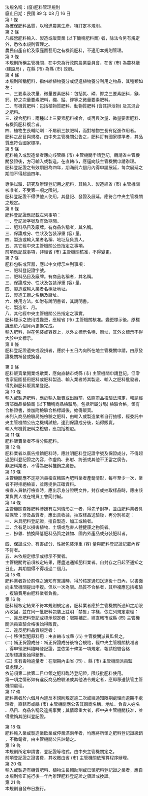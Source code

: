 法規名稱：(廢)肥料管理規則  
廢止日期：民國 89 年 08 月 16 日  
第 1 條  
為確保肥料品質，以增進農業生產，特訂定本規則。  
第 2 條  
凡經營肥料輸入、製造或販賣業 (以下簡稱肥料業) 者，除法令另有規定  
外，悉依本規則管理之。  
農民自產自給及家庭園藝用之有機質肥料，不適用本規則管理。  
第 3 條  
本規則所稱主管機關，在中央為行政院農業委員會，在省 (市) 為農林廳  
(建設局) ，在縣 (市) 為縣 (市) 政府。  
第 4 條  
本規則所稱肥料，指供給植物養分或促進植物養分利用之物品，其種類如  
左：  
一、三要素及次量、微量要素肥料：包括氮、磷、鉀之三要素肥料，鎂、  
鈣、矽之次量要素肥料，硼、錳、鋅等之微量要素肥料。  
二、有機質肥料：包括植物質肥料、動物質肥料 (含其排泄物) 及其混合  
之肥料。  
三、複合肥料：兩種以上三要素肥料複合，或再與次量、微量要素肥料、  
有機質肥料複合者。  
四、植物生長輔助劑：不屬前三款肥料，而對植物生長有促進作用者。  
肥料之品目與規格，由中央主管機關公告之，肥料訂有國家標準者，其品  
質應符合國家標準。  
第 5 條  
肥料輸入或製造業者應向該管縣 (市) 主管機關申請登記，轉請省主管機  
關發證後，方可輸入或製造。在直轄市，應逕向該主管機關申請辦理。  
肥料登記證之有效期限為四年，期滿前六個月內得申請展延，每次展延之  
期間不得超過四年。  


專供試驗、研究及辦理登記用之肥料，其輸入、製造經省 (市) 主管機關  
核准者，不受第一項之限制。  
肥料登記證不得供他人使用，其登記、發證及展延，應符合中央主管機關  
之規定。  
第 6 條  
肥料登記證應記載左列事項：  
一、登記證字號及有效期間。  
二、肥料品目及廠牌。有商品名稱者，其名稱。  
三、保證成分、性狀及包裝淨重 (容) 量。  
四、製造或輸入業者名稱、地址及負責人。  
五、其它經中央主管機關公告指定之事項。  
前項應記載事項，非經省 (市) 主管機關核准，不得變更。  
第 7 條  
肥料包裝或容器，應以中文標示左列事項：  
一、肥料登記證字號。  
二、肥料品目及廠牌。有商品名稱者，其名稱。  
三、保證成分、性狀及包裝淨重 (容) 量。  
四、製造或輸入業者名稱及地址。  
五、製造工廠之名稱及廠址。  
六、使用方法。如附有說明書者，其說明書。  
七、製造年、月。  
八、其他經中央主管機關公告指定之事實。  
肥料標示之使用或變更，應經省 (市) 主管機關核准。變更標示後，原標  
識應於六個月內更換完成。  
輸入肥料，得在包裝或容器上，以外文標示名稱、廠址，其外文標示不得  
大於中文標示。  
第 8 條  
肥料登記證遺失或毀損者，應於十五日內向所在地主管機關申請，由原發  
證機關補發或換發。  


第 9 條  
肥料販賣業開業或歇業，應向直轄市或縣 (市) 主管機關申請登記。但零  
售家庭園藝用肥料或肥料製造、輸入業者將其製造、輸入之肥料批發者，  
得免辦肥料販賣業登記。  
第 10 條  
輸入或製造肥料，應於輸入販賣或出廠前，依照商品檢驗法規定，報請經  
濟部商品檢驗局 (以下簡稱商品檢驗局，包括所屬分局) 檢驗合格，領有  
合格證書，並加附檢驗合格標識後，始得販賣。  
未列入商品檢驗局施檢驗之肥料，由輸入或製造業者自行抽樣，經委託中  
央主管機關公告之機構試驗，達到保證成分後，始得販賣。  
輸入有機質肥料之檢驗，應包括檢疫。  
第 11 條  
肥料販賣業者不得分裝肥料。  
第 12 條  
肥料業者以廣告推銷肥料時，應註明肥料登記證字號及保證成分，不得超  
過肥料登記證之內容，作虛偽、影射、誇張或其他不正當之廣告。  
非肥料業者，不得為肥料推銷之廣告。  
第 13 條  
主管機關應不定期派員檢查轄區內肥料業者產銷情形，每年至少一次，業  
者不得拒絕檢查，並應提供正確資料。  
檢查人員執行檢查時，應出示身分證明文件。封存或抽取樣品時，應由該  
業負責人或在埸員工會同封緘。  
第 14 條  
主管機關查獲肥料涉嫌有左列情形之一者，得先予封存，並由肥料業者具  
結保管；涉及品質者，應出具收據，抽取樣品送驗後，再分別核定：  
一、未具肥料登記證，擅自製造、加工或輸者。  
二、含有足以損害植物、土壤或危害人體健康之物質者。  
三、摻雜、抽換降低肥料品質之雜物、國內外產品或分裝肥料者。  


四、保證成分、有害成分、性狀包裝淨重 (容) 量與肥料登記證記載內容  
不符者。  
五、未依規定標示或標示不實者。  
主管機關對前項核定結果，應盡速通知肥料業者。自封存之日起至通知之  
日止，其期間得不得超過二個月。  
第 15 條  
肥料業者對於前條之通知有異議時，得於核定通知送達後十日內，以書面  
向主管機關提出申複。但以一次為限。品質不合格者，其申複應包括複驗  
，複驗費用由肥料業者負擔。  
第 16 條  
肥料經核定結果不符本規則規定者，肥料業者應於主管機關所通知之期限  
內收回，並在同一批肥料包裝上註明「禁售」字樣，依左列規定處理：  
一、違反肥料登記或標示規定者：限期補正，經直轄市或縣 (市) 主管機  
關派員查驗合格後始得販賣。  
二、違反肥料品質規定者：  
(一) 移供製肥原料用：由直轄市或縣 (市) 主管機關派員監督之。  
(二) 補正保證成分：補正保證成分後符合規格，經中央主管機關核准者  
，得申領肥料臨時登記證，並依第十條第一項規定，報請檢驗合格  
加附標識後始得銷售。  
(三) 含有毒物逾量者：在限期內由省 (市) 、縣 (市) 主管機關派員監  
督處理之。  
依前項第二款第二目申領之肥料臨時登記證，限該批肥料使用。  
第一項之情形如有違反商品檢驗法或其他法令規定者，應即移送該管主管  
機關處理。  
第 17 條  
肥料業者於六個月內違反本規則規定逾二次或經通知限期處理而逾期不處  
理者，直轄市或縣 (市) 主管機關應公告其廠商名稱、地址、負責人姓名  
、品目、商品名稱及違規事實；其情節重大者，經中央主管機關核准，並  
得撤銷其肥料登記證。  


第 18 條  
肥料輸入業或製造業歇業或停業滿兩年者，均應將所領之肥料登記證繳銷  
，不繳銷者，由主管機關公告註銷之。  
第 19 條  
本規則所定申請書、登記證等格式，由中央主管機關定之。  
前項登記證之證書費，其收繳由省 (市) 主管機關依預算程序辦理。  
第 20 條  
輸入或製造有機質肥料、植物生長輔助劑或已領肥料登記證之業者，應自  
本規則修正施行後一年內辦理肥料登記證之領證或換證。  
第 21 條  
本規則自發布日施行。  


